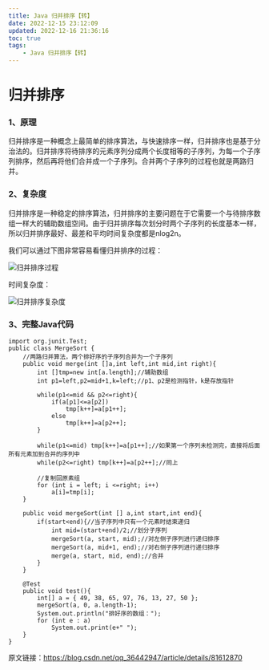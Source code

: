```yaml
---
title: Java 归并排序【转】
date: 2022-12-15 23:12:09
updated: 2022-12-16 21:36:16
toc: true
tags: 
    - Java 归并排序【转】
---
```

# 归并排序

### 1、原理

归并排序是一种概念上最简单的排序算法，与快速排序一样，归并排序也是基于分治法的。归并排序将待排序的元素序列分成两个长度相等的子序列，为每一个子序列排序，然后再将他们合并成一个子序列。合并两个子序列的过程也就是两路归并。

### 2、复杂度

归并排序是一种稳定的排序算法，归并排序的主要问题在于它需要一个与待排序数组一样大的辅助数组空间。由于归并排序每次划分时两个子序列的长度基本一样，所以归并排序最好、最差和平均时间复杂度都是nlog2n。 

我们可以通过下图非常容易看懂归并排序的过程： 

![归并排序过程](https://note.youdao.com/yws/api/personal/file/F94C8510579B48B38D52AC97D3E6C1B7?method=download&shareKey=65d334fbb49d6f315cc8421850dd33a4)

时间复杂度：

![归并排序复杂度](https://note.youdao.com/yws/api/personal/file/E039B66FD79B46A4937A8C90D1AD018A?method=download&shareKey=f45e4224c86dbd0af47e81c6b20cb574)

### 3、完整Java代码

```
import org.junit.Test;
public class MergeSort {
    //两路归并算法，两个排好序的子序列合并为一个子序列
    public void merge(int []a,int left,int mid,int right){
        int []tmp=new int[a.length];//辅助数组
        int p1=left,p2=mid+1,k=left;//p1、p2是检测指针，k是存放指针

        while(p1<=mid && p2<=right){
            if(a[p1]<=a[p2])
                tmp[k++]=a[p1++];
            else
                tmp[k++]=a[p2++];
        }

        while(p1<=mid) tmp[k++]=a[p1++];//如果第一个序列未检测完，直接将后面所有元素加到合并的序列中
        while(p2<=right) tmp[k++]=a[p2++];//同上

        //复制回原素组
        for (int i = left; i <=right; i++) 
            a[i]=tmp[i];
    }

    public void mergeSort(int [] a,int start,int end){
        if(start<end){//当子序列中只有一个元素时结束递归
            int mid=(start+end)/2;//划分子序列
            mergeSort(a, start, mid);//对左侧子序列进行递归排序
            mergeSort(a, mid+1, end);//对右侧子序列进行递归排序
            merge(a, start, mid, end);//合并
        }
    }

    @Test
    public void test(){
        int[] a = { 49, 38, 65, 97, 76, 13, 27, 50 };
        mergeSort(a, 0, a.length-1);
        System.out.println("排好序的数组：");
        for (int e : a)
            System.out.print(e+" ");
    }
}
```

原文链接：https://blog.csdn.net/qq_36442947/article/details/81612870